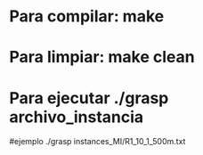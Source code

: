 # Para compilar: make
# Para limpiar: make clean
# Para ejecutar ./grasp archivo_instancia

#ejemplo
./grasp instances_MI/R1_10_1_500m.txt